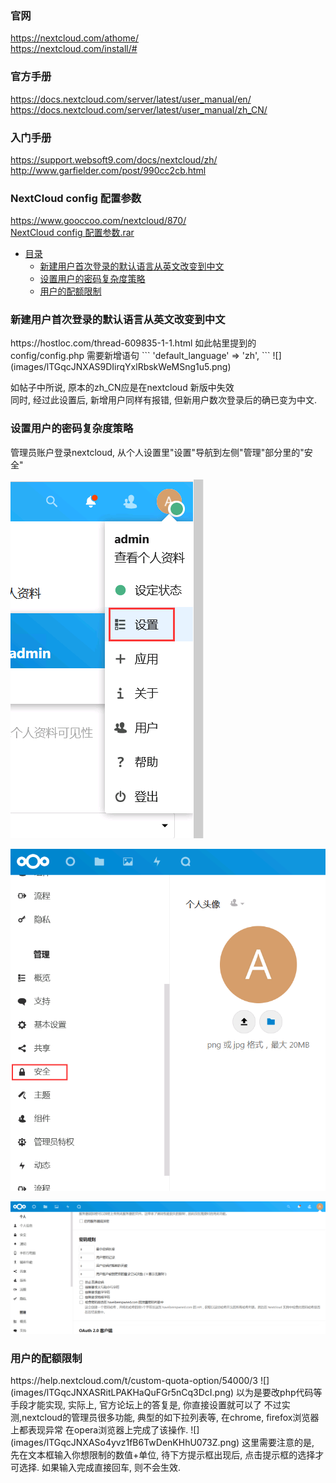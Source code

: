 ### 官网  
https://nextcloud.com/athome/  
https://nextcloud.com/install/#  

### 官方手册
https://docs.nextcloud.com/server/latest/user_manual/en/  
https://docs.nextcloud.com/server/latest/user_manual/zh_CN/  

### 入门手册  
https://support.websoft9.com/docs/nextcloud/zh/
http://www.garfielder.com/post/990cc2cb.html  

### NextCloud config 配置参数
https://www.gooccoo.com/nextcloud/870/  
<a href="files/NextCloud%20config%20配置参数%20–%20GOC云.rar" target="_blank">NextCloud config 配置参数.rar</a>

* [目录](#0)
  * [新建用户首次登录的默认语言从英文改变到中文](#1)
  * [设置用户的密码复杂度策略](#2)
  * [用户的配额限制](#3)


    
<h3 id="1">新建用户首次登录的默认语言从英文改变到中文</h3>
https://hostloc.com/thread-609835-1-1.html  
如此帖里提到的  
config/config.php
需要新增语句
```
'default_language' => 'zh',
```
![](images/lTGqcJNXAS9DIirqYxlRbskWeMSng1u5.png)

如帖子中所说, 原本的zh_CN应是在nextcloud 新版中失效  
同时, 经过此设置后, 新增用户同样有报错, 但新用户数次登录后的确已变为中文.


<h3 id="2">设置用户的密码复杂度策略</h3>
管理员账户登录nextcloud, 从个人设置里"设置"导航到左侧"管理"部分里的"安全"  

![](images/lTGqcJNXAScHLahnO5kW9AX0G4idxBtR.png)

![](images/lTGqcJNXASOq5Z8H6GSiLPYfgBTyzDke.png)

![](images/lTGqcJNXAS8sKmCLctUhrfaRJqM9Q3BS.png)


<h3 id="3">用户的配额限制</h3>
https://help.nextcloud.com/t/custom-quota-option/54000/3  
![](images/lTGqcJNXASRitLPAKHaQuFGr5nCq3DcI.png)  
以为是要改php代码等手段才能实现, 实际上, 官方论坛上的答复是, 你直接设置就可以了  
不过实测,nextcloud的管理员很多功能, 典型的如下拉列表等, 在chrome, firefox浏览器上都表现异常  
在opera浏览器上完成了该操作.
![](images/lTGqcJNXASo4yvz1fB6TwDenKHhU073Z.png)  
这里需要注意的是, 先在文本框输入你想限制的数值+单位, 待下方提示框出现后, 点击提示框的选择才可选择.  
如果输入完成直接回车, 则不会生效.  

